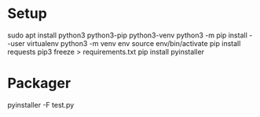 # Setup
sudo apt install python3 python3-pip python3-venv
python3 -m pip install --user virtualenv
python3 -m venv env
source env/bin/activate
pip install requests
pip3 freeze > requirements.txt
pip install pyinstaller

# Packager
pyinstaller -F test.py